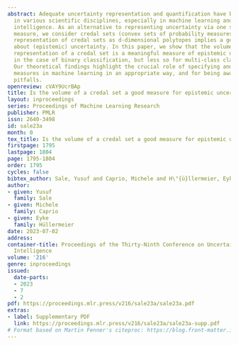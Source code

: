 ```yaml
---
abstract: Adequate uncertainty representation and quantification have become imperative
  in various scientific disciplines, especially in machine learning and artificial
  intelligence. As an alternative to representing uncertainty via one single probability
  measure, we consider credal sets (convex sets of probability measures). The geometric
  representation of credal sets as d-dimensional polytopes implies a geometric intuition
  about (epistemic) uncertainty. In this paper, we show that the volume of the geometric
  representation of a credal set is a meaningful measure of epistemic uncertainty
  in the case of binary classification, but less so for multi-class classification.
  Our theoretical findings highlight the crucial role of specifying and employing  uncertainty
  measures in machine learning in an appropriate way, and for being aware of possible
  pitfalls.
openreview: cVAY9UcrBAp
title: Is the volume of a credal set a good measure for epistemic uncertainty?
layout: inproceedings
series: Proceedings of Machine Learning Research
publisher: PMLR
issn: 2640-3498
id: sale23a
month: 0
tex_title: Is the volume of a credal set a good measure for epistemic uncertainty?
firstpage: 1795
lastpage: 1804
page: 1795-1804
order: 1795
cycles: false
bibtex_author: Sale, Yusuf and Caprio, Michele and H\"{ü}llermeier, Eyke
author:
- given: Yusuf
  family: Sale
- given: Michele
  family: Caprio
- given: Eyke
  family: Hüllermeier
date: 2023-07-02
address:
container-title: Proceedings of the Thirty-Ninth Conference on Uncertainty in Artificial
  Intelligence
volume: '216'
genre: inproceedings
issued:
  date-parts:
  - 2023
  - 7
  - 2
pdf: https://proceedings.mlr.press/v216/sale23a/sale23a.pdf
extras:
- label: Supplementary PDF
  link: https://proceedings.mlr.press/v216/sale23a/sale23a-supp.pdf
# Format based on Martin Fenner's citeproc: https://blog.front-matter.io/posts/citeproc-yaml-for-bibliographies/
---
```

